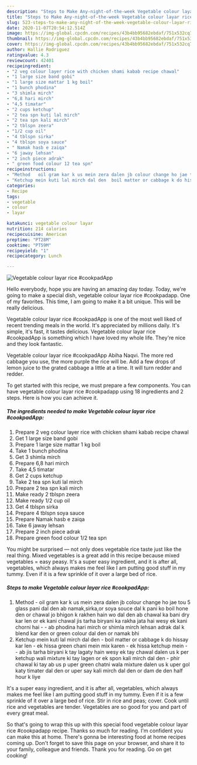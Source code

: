 ```yaml
---
description: "Steps to Make Any-night-of-the-week Vegetable colour layar rice #cookpadApp"
title: "Steps to Make Any-night-of-the-week Vegetable colour layar rice #cookpadApp"
slug: 523-steps-to-make-any-night-of-the-week-vegetable-colour-layar-rice-cookpadapp
date: 2020-11-07T20:54:12.514Z
image: https://img-global.cpcdn.com/recipes/43b4bb95682ebdaf/751x532cq70/vegetable-colour-layar-rice-cookpadapp-recipe-main-photo.jpg
thumbnail: https://img-global.cpcdn.com/recipes/43b4bb95682ebdaf/751x532cq70/vegetable-colour-layar-rice-cookpadapp-recipe-main-photo.jpg
cover: https://img-global.cpcdn.com/recipes/43b4bb95682ebdaf/751x532cq70/vegetable-colour-layar-rice-cookpadapp-recipe-main-photo.jpg
author: Hallie Rodriguez
ratingvalue: 4.3
reviewcount: 42401
recipeingredient:
- "2 veg colour layer rice with chicken shami kabab recipe chawal"
- "1 large size band gobi"
- "1 large size mattar 1 kg boil"
- "1 bunch phodina"
- "3 shimla mirch"
- "6,8 hari mirch"
- "4,5 timatar"
- "2 cups ketchup"
- "2 tea spn kuti lal mirch"
- "2 tea spn kali mirch"
- "2 tblspn zeera"
- "1/2 cup oil"
- "4 tblspn sirka"
- "4 tblspn soya sauce"
- " Namak hasb e zaiqa"
- "6 jaway lehsan"
- "2 inch piece adrak"
- " green food colour 12 tea spn"
recipeinstructions:
- "Method   oil gram kar k us mein zera dalen jb colour change ho jae tou 5 glass pani dal den ab namak,sirka,or soya souce dal k pani ko boil hone den or chawal jo bhigon k rakhen hain wo dal den ab chawal ka bani dry kar len or ek kani chawal jis tarha biryani ka rakha jata hai wesy ek kani chorni hai   ab phodina hari mirch or shimla mirch lehsan adrak dal k blend kar den or green colour dal den or namak bhi"
- "Ketchup mein kuti lal mirch dal den  boil matter or cabbage k do hissay kar len  ek hissa green chani mein mix karen  ek hissa ketchup mein   ab jis tarha biryani k tay lagaty hain wesy ek tay chawal dalen us k per ketchup wali mixture ki tay lagen or ek spon kali mirch dal den  phir chawal ki tay ab us p uper green chatni wala mixture dalen us k uper gol katy timater dal den or uper say kali mirch dal den or dam de den half hour k liye"
categories:
- Recipe
tags:
- vegetable
- colour
- layar

katakunci: vegetable colour layar 
nutrition: 214 calories
recipecuisine: American
preptime: "PT28M"
cooktime: "PT59M"
recipeyield: "1"
recipecategory: Lunch

---
```



![Vegetable colour layar rice #cookpadApp](https://img-global.cpcdn.com/recipes/43b4bb95682ebdaf/751x532cq70/vegetable-colour-layar-rice-cookpadapp-recipe-main-photo.jpg)

Hello everybody, hope you are having an amazing day today. Today, we're going to make a special dish, vegetable colour layar rice #cookpadapp. One of my favorites. This time, I am going to make it a bit unique. This will be really delicious.

Vegetable colour layar rice #cookpadApp is one of the most well liked of recent trending meals in the world. It's appreciated by millions daily. It's simple, it's fast, it tastes delicious. Vegetable colour layar rice #cookpadApp is something which I have loved my whole life. They're nice and they look fantastic.

Vegetable colour layar rice #cookpadApp Abiha Naqvi. The more red cabbage you use, the more purple the rice will be. Add a few drops of lemon juice to the grated cabbage a little at a time. It will turn redder and redder.


To get started with this recipe, we must prepare a few components. You can have vegetable colour layar rice #cookpadapp using 18 ingredients and 2 steps. Here is how you can achieve it.

<!--inarticleads1-->

##### The ingredients needed to make Vegetable colour layar rice #cookpadApp:

1. Prepare 2 veg colour layer rice with chicken shami kabab recipe chawal
1. Get 1 large size band gobi
1. Prepare 1 large size mattar 1 kg boil
1. Take 1 bunch phodina
1. Get 3 shimla mirch
1. Prepare 6,8 hari mirch
1. Take 4,5 timatar
1. Get 2 cups ketchup
1. Take 2 tea spn kuti lal mirch
1. Prepare 2 tea spn kali mirch
1. Make ready 2 tblspn zeera
1. Make ready 1/2 cup oil
1. Get 4 tblspn sirka
1. Prepare 4 tblspn soya sauce
1. Prepare  Namak hasb e zaiqa
1. Take 6 jaway lehsan
1. Prepare 2 inch piece adrak
1. Prepare  green food colour 1/2 tea spn


You might be surprised — not only does vegetable rice taste just like the real thing. Mixed vegetables is a great add in this recipe because mixed vegetables = easy peasy. It&#39;s a super easy ingredient, and it is after all, vegetables, which always makes me feel like I am putting good stuff in my tummy. Even if it is a few sprinkle of it over a large bed of rice. 

<!--inarticleads2-->

##### Steps to make Vegetable colour layar rice #cookpadApp:

1. Method  -  oil gram kar k us mein zera dalen jb colour change ho jae tou 5 glass pani dal den ab namak,sirka,or soya souce dal k pani ko boil hone den or chawal jo bhigon k rakhen hain wo dal den ab chawal ka bani dry kar len or ek kani chawal jis tarha biryani ka rakha jata hai wesy ek kani chorni hai  -  - ab phodina hari mirch or shimla mirch lehsan adrak dal k blend kar den or green colour dal den or namak bhi
1. Ketchup mein kuti lal mirch dal den  - boil matter or cabbage k do hissay kar len  - ek hissa green chani mein mix karen  - ek hissa ketchup mein  -  - ab jis tarha biryani k tay lagaty hain wesy ek tay chawal dalen us k per ketchup wali mixture ki tay lagen or ek spon kali mirch dal den  - phir chawal ki tay ab us p uper green chatni wala mixture dalen us k uper gol katy timater dal den or uper say kali mirch dal den or dam de den half hour k liye


It&#39;s a super easy ingredient, and it is after all, vegetables, which always makes me feel like I am putting good stuff in my tummy. Even if it is a few sprinkle of it over a large bed of rice. Stir in rice and peas; cover. Cook until rice and vegetables are tender. Vegetables are so good for you and part of every great meal. 

So that's going to wrap this up with this special food vegetable colour layar rice #cookpadapp recipe. Thanks so much for reading. I'm confident you can make this at home. There's gonna be interesting food at home recipes coming up. Don't forget to save this page on your browser, and share it to your family, colleague and friends. Thank you for reading. Go on get cooking!
